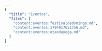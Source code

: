 ```yaml
---
{
  "title": "Eventos",
  "files": [
    "content:eventos:festivaldedomingo.md",
    "content:eventos:1704917651756.md",
    "content:eventos:otaodayoga.md"
  ]
}
---
```

